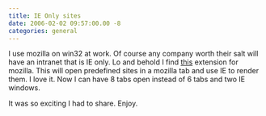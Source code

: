```yaml
---
title: IE Only sites
date: 2006-02-02 09:57:00.00 -8
categories: general
---
```

I use mozilla on win32 at work. Of course any company worth their salt will have an intranet that is IE only. Lo and behold I find [this](http://ietab.mozdev.org/installation.html) extension for mozilla. This will open predefined sites in a mozilla tab and use IE to render them. I love it. Now I can have 8 tabs open instead of 6 tabs and two IE windows.

It was so exciting I had to share. Enjoy.
